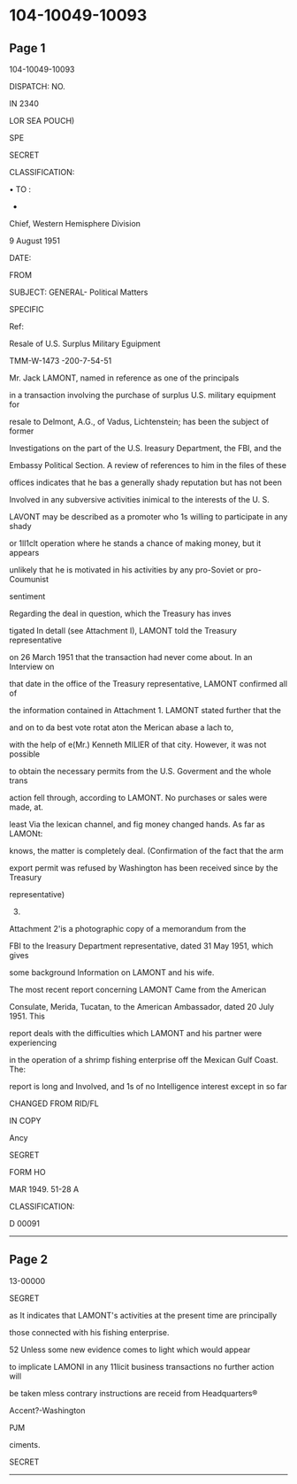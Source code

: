 # 104-10049-10093

## Page 1

104-10049-10093

DISPATCH: NO.

IN 2340

LOR SEA POUCH)

SPE

SECRET

CLASSIFICATION:

• TO :

*

Chief, Western Hemisphere Division

9 August 1951

DATE:

FROM

SUBJECT: GENERAL- Political Matters

SPECIFIC

Ref:

Resale of U.S. Surplus Military Eguipment

TMM-W-1473 -200-7-54-51

Mr. Jack LAMONT, named in reference as one of the principals

in a transaction involving the purchase of surplus U.S. military equipment for

resale to Delmont, A.G., of Vadus, Lichtenstein; has been the subject of former

Investigations on the part of the U.S. Ireasury Department, the FBI, and the

Embassy Political Section. A review of references to him in the files of these

offices indicates that he bas a generally shady reputation but has not been

Involved in any subversive activities inimical to the interests of the U. S.

LAVONT may be described as a promoter who 1s willing to participate in any shady

or 1ll1clt operation where he stands a chance of making money, but it appears

unlikely that he is motivated in his activities by any pro-Soviet or pro-Coumunist

sentiment

Regarding the deal in question, which the Treasury has inves

tigated In detall (see Attachment I), LAMONT told the Treasury representative

on 26 March 1951 that the transaction had never come about. In an Interview on

that date in the office of the Treasury representative, LAMONT confirmed all of

the information contained in Attachment 1. LAMONT stated further that the

and on to da best vote rotat aton the Merican abase a lach to,

with the help of e(Mr.) Kenneth MILlER of that city. However, it was not possible

to obtain the necessary permits from the U.S. Goverment and the whole trans

action fell through, according to LAMONT. No purchases or sales were made, at.

least Via the lexican channel, and fig money changed hands. As far as LAMONt:

knows, the matter is completely deal. (Confirmation of the fact that the arm

export permit was refused by Washington has been received since by the Treasury

representative)

3.

Attachment 2'is a photographic copy of a memorandum from the

FBI to the Ireasury Department representative, dated 31 May 1951, which gives

some background Information on LAMONT and his wife.

The most recent report concerning LAMONT Came from the American

Consulate, Merida, Tucatan, to the American Ambassador, dated 20 July 1951. This

report deals with the difficulties which LAMONT and his partner were experiencing

in the operation of a shrimp fishing enterprise off the Mexican Gulf Coast. The:

report is long and Involved, and 1s of no Intelligence interest except in so far

CHANGED FROM RID/FL

IN COPY

Ancy

SEGRET

FORM HO

MAR 1949. 51-28 A

CLASSIFICATION:

D 00091

---

## Page 2

13-00000

SEGRET

as It indicates that LAMONT's activities at the present time are principally

those connected with his fishing enterprise.

52 Unless some new evidence comes to light which would appear

to implicate LAMONI in any 11licit business transactions no further action will

be taken mless contrary instructions are receid from Headquarters®

Accent?-Washington

PJM

ciments.

SECRET

---

